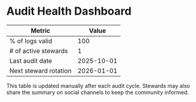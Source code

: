 # Audit Health Dashboard

| Metric | Value |
|-------|-------|
| % of logs valid | 100 |
| # of active stewards | 1 |
| Last audit date | 2025-10-01 |
| Next steward rotation | 2026-01-01 |

This table is updated manually after each audit cycle. Stewards may also share the summary on social channels to keep the community informed.
